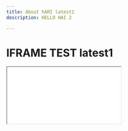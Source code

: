```yaml
---
title: About hARI latest2
description: HELLO HAI 2

---
```

<h1>IFRAME TEST latest1</h1>

<iframe src="[https://capture.navattic.com/3IYJ2FuugLcvASdaEwLM](https://capture.navattic.com/3IYJ2FuugLcvASdaEwLM "https://capture.navattic.com/3IYJ2FuugLcvASdaEwLM")"></iframe>